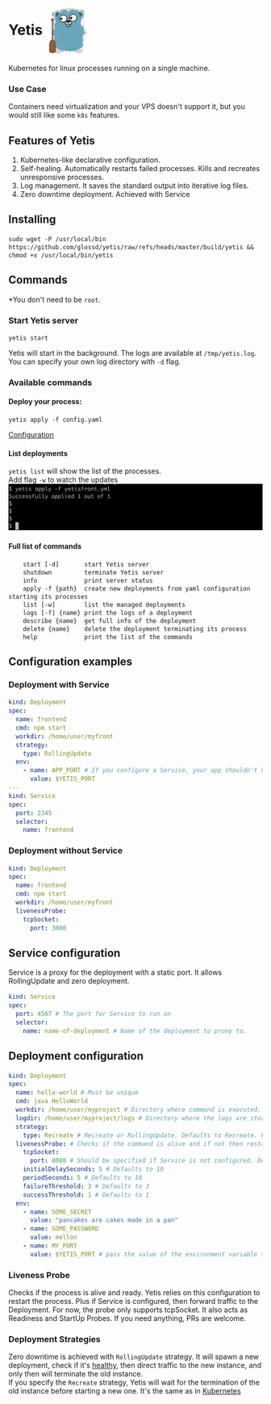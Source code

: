 # Yetis <img src=".github/yetigopher.png" width="92" align="center" alt="i"/>
Kubernetes for linux processes running on a single machine.

### Use Case
Containers need virtualization and your VPS doesn't support it, but you would still like some `k8s` features.

## Features of Yetis
1. Kubernetes-like declarative configuration.
2. Self-healing. Automatically restarts failed processes. Kills and recreates unresponsive processes.
3. Log management. It saves the standard output into iterative log files.
4. Zero downtime deployment. Achieved with Service

## Installing
```shell
sudo wget -P /usr/local/bin https://github.com/glossd/yetis/raw/refs/heads/master/build/yetis && chmod +x /usr/local/bin/yetis 
```
## Commands
*You don't need to be `root`.
### Start Yetis server
```shell
yetis start
```
Yetis will start in the background. The logs are available at `/tmp/yetis.log`. You can specify your own log directory with `-d` flag.
### Available commands
#### Deploy your process:
```shell
yetis apply -f config.yaml
``` 
[Configuration](#full-configuration)  

#### List deployments
`yetis list` will show the list of the processes.    
Add flag `-w` to watch the updates
![](.github/yetis-list-w.gif)

#### Full list of commands
```
	start [-d]       start Yetis server
	shutdown         terminate Yetis server
	info             print server status
	apply -f {path}  create new deployments from yaml configuration starting its processes
	list [-w]        list the managed deployments
	logs [-f] {name} print the logs of a deployment
	describe {name}  get full info of the deployment
	delete {name}    delete the deployment terminating its process
	help             print the list of the commands
```

## Configuration examples
### Deployment with Service
```yaml
kind: Deployment
spec:
  name: frontend
  cmd: npm start
  workdir: /home/user/myfront
  strategy:
    type: RollingUpdate
  env:
    - name: APP_PORT # If you configure a Service, your app shouldn't have a static port.
      value: $YETIS_PORT
---
kind: Service
spec:
  port: 2345
  selector:
    name: frontend
```
### Deployment without Service 
```yaml
kind: Deployment
spec:
  name: frontend
  cmd: npm start
  workdir: /home/user/myfront
  livenessProbe:
    tcpSocket:
      port: 3000
```

## Service configuration
Service is a proxy for the deployment with a static port. It allows RollingUpdate and zero deployment.  
```yaml
kind: Service
spec:
  port: 4567 # The port for Service to run on
  selector:
    name: name-of-deployment # Name of the deployment to proxy to.
```

## Deployment configuration
```yaml
kind: Deployment
spec:
  name: hello-world # Must be unique
  cmd: java HelloWorld
  workdir: /home/user/myproject # Directory where command is executed. Defaults to the path in 'apply -f'. 
  logdir: /home/user/myproject/logs # Directory where the logs are stored. Defaults to the path in 'apply -f'.
  strategy:
    type: Recreate # Recreate or RollingUpdate. Defaults to Recreate. RollingUpdate should be specified only with Service 
  livenessProbe: # Checks if the command is alive and if not then restarts it
    tcpSocket:
      port: 8080 # Should be specified if Service is not configured. Defaults to $YETIS_PORT 
    initialDelaySeconds: 5 # Defaults to 10
    periodSeconds: 5 # Defaults to 10
    failureThreshold: 3 # Defaults to 3
    successThreshold: 1 # Defaults to 1
  env:
    - name: SOME_SECRET
      value: "pancakes are cakes made in a pan"
    - name: SOME_PASSWORD
      value: mellon
    - name: MY_PORT
      value: $YETIS_PORT # pass the value of the environment variable to another one.
```


### Liveness Probe
Checks if the process is alive and ready.  Yetis relies on this configuration to restart the process. Plus if Service is configured, then forward traffic to the Deployment. 
For now, the probe only supports tcpSocket. It also acts as Readiness and StartUp Probes. If you need anything, PRs are welcome.

### Deployment Strategies
Zero downtime is achieved with `RollingUpdate` strategy. It will spawn a new deployment, check if it's [healthy](#liveness-probe),
then direct traffic to the new instance, and only then will terminate the old instance.  
If you specify the `Recreate` strategy, Yetis will wait for the termination of the old instance before starting a new one.
It's the same as in [Kubernetes](https://medium.com/@muppedaanvesh/rolling-update-recreate-deployment-strategies-in-kubernetes-️-327b59f27202)
